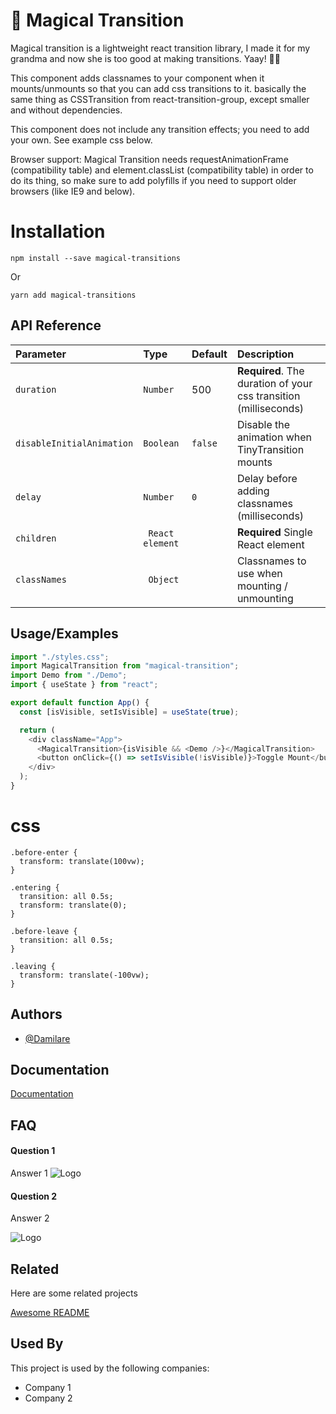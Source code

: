 # 🎩 Magical Transition

Magical transition is a lightweight react transition library, I made it for my grandma and now she is too good at making transitions. Yaay! 🎉🍾

This component adds classnames to your component when it mounts/unmounts so that you can add css transitions to it. basically the same thing as CSSTransition from react-transition-group, except smaller and without dependencies.

This component does not include any transition effects; you need to add your own. See example css below.

Browser support:
Magical Transition needs requestAnimationFrame (compatibility table) and element.classList (compatibility table) in order to do its thing, so make sure to add polyfills if you need to support older browsers (like IE9 and below).

# Installation

```
npm install --save magical-transitions
```

Or

```
yarn add magical-transitions
```

## API Reference

| Parameter                 | Type             | Default  | Description                                                      |
| :------------------------ | :--------------- | :------- | :--------------------------------------------------------------- |
| `duration `               | `Number`         | 500      | **Required**. The duration of your css transition (milliseconds) |
| `disableInitialAnimation` | `Boolean`        | `false ` | Disable the animation when TinyTransition mounts                 |
| `delay `                  | `Number`         | `0 `     | Delay before adding classnames (milliseconds)                    |
| `children `               | ` React element` | ` `      | **Required** Single React element                                |
| `classNames `             | ` Object`        | ` `      | Classnames to use when mounting / unmounting                     |

## Usage/Examples

```javascript
import "./styles.css";
import MagicalTransition from "magical-transition";
import Demo from "./Demo";
import { useState } from "react";

export default function App() {
  const [isVisible, setIsVisible] = useState(true);

  return (
    <div className="App">
      <MagicalTransition>{isVisible && <Demo />}</MagicalTransition>
      <button onClick={() => setIsVisible(!isVisible)}>Toggle Mount</button>
    </div>
  );
}
```

# css

```
.before-enter {
  transform: translate(100vw);
}

.entering {
  transition: all 0.5s;
  transform: translate(0);
}

.before-leave {
  transition: all 0.5s;
}

.leaving {
  transform: translate(-100vw);
}
```

## Authors

- [@Damilare](https://github.com/DAMILARE69)

## Documentation

[Documentation](https://linktodocumentation)

## FAQ

#### Question 1

Answer 1
![Logo](https://dev-to-uploads.s3.amazonaws.com/uploads/articles/th5xamgrr6se0x5ro4g6.png)

#### Question 2

Answer 2

![Logo](https://dev-to-uploads.s3.amazonaws.com/uploads/articles/th5xamgrr6se0x5ro4g6.png)

## Related

Here are some related projects

[Awesome README](https://github.com/matiassingers/awesome-readme)

## Used By

This project is used by the following companies:

- Company 1
- Company 2
